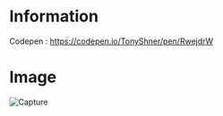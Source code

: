 # Information
Codepen : https://codepen.io/TonyShner/pen/RwejdrW
# Image
![Capture](https://user-images.githubusercontent.com/121417762/236052330-a484e252-5aed-416a-ae97-71403d2d5f00.JPG)
